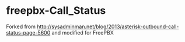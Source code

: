 freepbx-Call_Status
===================

Forked from http://sysadminman.net/blog/2013/asterisk-outbound-call-status-page-5600 and modified for FreePBX
